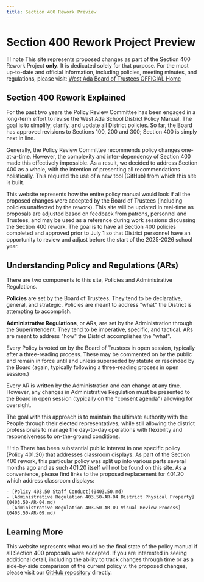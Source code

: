 ```yaml
---
title: Section 400 Rework Preview
---
```


# Section 400 Rework Project Preview

!!! note
    This site represents proposed changes as part of the Section 400 Rework Project **only**.  It is dedicated solely for that purpose. For the most up-to-date and official information, including policies, meeting minutes, and regulations, please visit: [West Ada Board of Trustees OFFICIAL Home](https://simbli.eboardsolutions.com/index.aspx?S=36031062)


## Section 400 Rework Explained

For the past two years the Policy Review Committee has been engaged in a long-term effort to revise the West Ada School District Policy Manual.  The goal is to simplify, clarify, and update all District policies.  So far, the Board has approved revisions to Sections 100, 200 and 300; Section 400 is simply next in line.

Generally, the Policy Review Committee recommends policy changes one-at-a-time.  However, the complexity and inter-dependency of Section 400 made this effectively impossible.  As a result, we decided to address Section 400 as a whole, with the intention of presenting all recommendations holistically.  This required the use of a new tool (GitHub) from which this site is built.

This website represents how the entire policy manual would look if all the proposed changes were accepted by the Board of Trustees (including policies unaffected by the rework).  This site will be updated in real-time as proposals are adjusted based on feedback from patrons, personnel and Trustees, and may be used as a reference during work sessions discussing the Section 400 rework.  The goal is to have all Section 400 policies completed and approved prior to July 1 so that District personnel have an opportunity to review and adjust before the start of the 2025-2026 school year.

## Understanding Policy and Regulations (ARs)

There are two components to this site, Policies and Administrative Regulations.

**Policies** are set by the Board of Trustees.  They tend to be declarative, general, and strategic.  Policies are meant to address "what" the District is attempting to accomplish.

**Administrative Regulations**, or ARs, are set by the Administration through the Superintendent.  They tend to be imperative, specific, and tactical.  ARs are meant to address "how" the District accomplishes the "what". 

Every Policy is voted on by the Board of Trustees in open session, typically after a three-reading process.  These may be commented on by the public and remain in force until and unless superseded by statute or rescinded by the Board (again, typically following a three-reading process in open session.)

Every AR is written by the Administration and can change at any time.  However, any changes in Administrative Regulation must be presented to the Board in open session (typically on the "consent agenda") allowing for oversight.

The goal with this approach is to maintain the ultimate authority with the People through their elected representatives, while still allowing the district professionals to manage the day-to-day operations with flexibility and responsiveness to on-the-ground conditions.

!!! tip
    There has been substantial public interest in one specific policy (Policy 401.20) that addresses classroom displays.  As part of the Section 400 rework, this particular policy was split up into various parts several months ago and as such 401.20 itself will not be found on this site.  As a convenience, please find links to the proposed replacement for 401.20 which address classroom displays:

    - [Policy 403.50 Staff Conduct](0403.50.md)
    - [Administrative Regulation 403.50-AR-04 District Physical Property](0403.50-AR-04.md)
    - [Administrative Regulation 403.50-AR-09 Visual Review Process](0403.50-AR-09.md)


## Learning More

This website represents what would be the final state of the policy manual if all Section 400 proposals were accepted.  If you are interested in seeing additional detail, including the ability to track changes through time or as a side-by-side comparison of the current policy v. the proposed changes, please visit our [GitHub repository](https://github.com/westada/section-400-hr-policy-review) directly.
